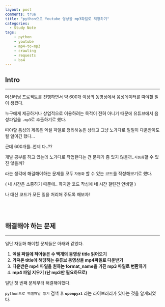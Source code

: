 ```yaml
---
layout: post
comments: true
title: "python으로 Youtube 영상을 mp3파일로 저장하기"
categories:
  - Study Note
tags:
    - python
    - youtube
    - mp4-to-mp3
    - crawling
    - requests
    - bs4
---
```


## Intro
---
머신러닝 프로젝트를 진행하면서 약 600개 이상의 동영상에서 음성데이터를 따야할 일이 생겼다.

누구에게 제공하거나 상업적으로 이용하려는 목적이 전혀 아니기 때문에 유튜브에서 음성파일을 `.mp3`로 추출하기로 했다.

따야할 음성의 제목은 엑셀 파일로 정리해놓은 상태고 그냥 노가다로 일일이 다운받아도 될 일이긴 했다...

근데 600개를..언제 다..??

개발 공부를 하고 있는데 노가다로 작업한다는 건 문제가 좀 있지 않을까..`자동화`할 수 있진 않을까?

라는 생각에 해결해야하는 문제를 모두 `자동화` 할 수 있는 코드를 작성해보기로 했다. 

( 내 시간은 소중하기 때문에.. 하지만 코드 작성에 네 시간 걸린건 안비밀 )

나 대신 코드가 모든 일을 처리해 주도록 해보자!

<br>

<br>

## 해결해야 하는 문제
---

일단 자동화 해야할 문제들은 아래와 같았다.

1. **엑셀 파일에 적어놓은 수 백개의 동영상 title 읽어오기**
2. **가져온 title에 해당하는 유튜브 동영상을 mp4파일로  다운받기**
3. **다운받은 mp4 파일을 원하는 format_name을 가진 mp3 파일로 변환하기**
4. **mp4 파일 지우기 (난 mp3만 필요하므로)**

일단 첫 번째 문제부터 해결해야했다.

`python으로 엑셀파일 읽기` 검색 후 **`openpyxl`** 라는 라이브러리가 있다는 것을 알게되었다.


